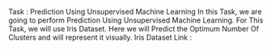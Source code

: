 Task : Prediction Using Unsupervised Machine Learning
In this Task, we are going to perform Prediction Using Unsupervised Machine Learning.
For This Task, we will use Iris Dataset.
Here we will Predict the Optimum Number Of Clusters and will represent it visually.
Iris Dataset Link : 
